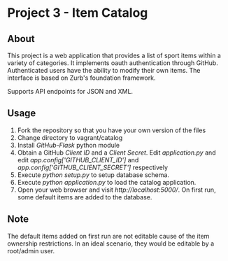 # Project 3 - Item Catalog
## About
This project is a web application that provides a list of sport items within
a variety of categories.
It implements oauth authentication through GitHub. Authenticated users have
the ability to modify their own items.
The interface is based on Zurb's foundation framework.

Supports API endpoints for JSON and XML.
## Usage
1. Fork the repository  so that you have your own version of the files
2. Change directory to vagrant/catalog
3. Install *GitHub-Flask* python module
4. Obtain a GitHub *Client ID* and a *Client Secret*. Edit *application.py*
and edit *app.config['GITHUB_CLIENT_ID']* and
*app.config['GITHUB_CLIENT_SECRET']* respectively
5. Execute *python setup.py* to setup database schema.
5. Execute *python application.py* to load the catalog application.
6. Open your web browser and visit *http://localhost:5000/*. On first run,
some default items are added to the database.

## Note
The default items added on first run are not editable cause of the item
ownership restrictions. In an ideal scenario, they would be editable by a
root/admin user.
